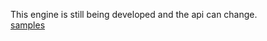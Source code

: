 This engine is still being developed and the api can change.  
[samples](https://github.com/RafaelOliveira/plume-samples)
